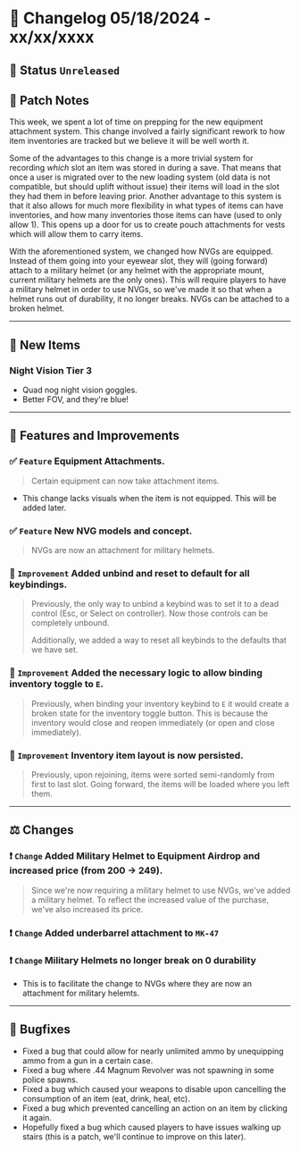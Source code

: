 # :bookmark_tabs:  Changelog 05/18/2024 - xx/xx/xxxx

## :red_circle: Status `Unreleased`
<!-- ## :green_circle: Status `Released` -->

## :speech_balloon: Patch Notes
This week, we spent a lot of time on prepping for the new equipment attachment system.
This change involved a fairly significant rework to how item inventories are tracked but we believe it will be well worth it.

Some of the advantages to this change is a more trivial system for recording *which* slot an item was stored in during a save.
That means that once a user is migrated over to the new loading system (old data is not compatible, but should uplift without issue)
their items will load in the slot they had them in before leaving prior.
Another advantage to this system is that it also allows for much more flexibility in what types of items can have inventories, 
and how many inventories those items can have (used to only allow 1). This opens up a door for us to create pouch attachments for vests
which will allow them to carry items.

With the aforementioned system, we changed how NVGs are equipped. Instead of them going into your eyewear slot, they will (going forward) attach to a military helmet (or any helmet with the appropriate mount, current military helmets are the only ones).
This will require players to have a military helmet in order to use NVGs, so we've made it so that when a helmet runs out of durability, it no longer breaks. NVGs can be attached to a broken helmet.

________

## :gun: New Items

### Night Vision Tier 3
- Quad nog night vision goggles.
- Better FOV, and they're blue!

________

## :loudspeaker: Features and Improvements

### :white_check_mark: `Feature` Equipment Attachments.
> Certain equipment can now take attachment items.
- This change lacks visuals when the item is not equipped. This will be added later.

### :white_check_mark: `Feature` New NVG models and concept.
> NVGs are now an attachment for military helmets.

### :arrow_up_small: `Improvement` Added unbind and reset to default for all keybindings.
> Previously, the only way to unbind a keybind was to set it to a dead control (Esc, or Select on controller).
> Now those controls can be completely unbound.
>
> Additionally, we added a way to reset all keybinds to the defaults that we have set.

### :arrow_up_small: `Improvement` Added the necessary logic to allow binding inventory toggle to `E`.
> Previously, when binding your inventory keybind to `E` it would create a broken state for the inventory toggle button.
> This is because the inventory would close and reopen immediately (or open and close immediately).

### :arrow_up_small: `Improvement` Inventory item layout is now persisted.
> Previously, upon rejoining, items were sorted semi-randomly from first to last slot.
> Going forward, the items will be loaded where you left them.

________

## :balance_scale: Changes

### :exclamation: `Change` Added Military Helmet to Equipment Airdrop and increased price (from 200 -> 249).
> Since we're now requiring a military helmet to use NVGs, we've added a military helmet.
> To reflect the increased value of the purchase, we've also increased its price.

### :exclamation: `Change` Added underbarrel attachment to `MK-47`

### :exclamation: `Change` Military Helmets no longer break on 0 durability
- This is to facilitate the change to NVGs where they are now an attachment for military helemts.

________

## :bug: Bugfixes
- Fixed a bug that could allow for nearly unlimited ammo by unequipping ammo from a gun in a certain case.
- Fixed a bug where .44 Magnum Revolver was not spawning in some police spawns.
- Fixed a bug which caused your weapons to disable upon cancelling the consumption of an item (eat, drink, heal, etc).
- Fixed a bug which prevented cancelling an action on an item by clicking it again.
- Hopefully fixed a bug which caused players to have issues walking up stairs (this is a patch, we'll continue to improve on this later).
